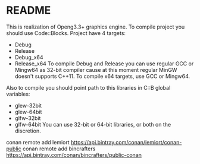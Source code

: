 # README #
This is realization of Openg3.3+ graphics engine. To compile project you should use Code::Blocks.
Project have 4 targets:
* Debug
* Release
* Debug_x64
* Release_x64
To compile Debug and Release you can use regular GCC or Mingw64 as 32-bit compiler cause at this moment regular MinGW doesn't supports C++11. To compile x64 targets, use GCC or Mingw64.

Also to compile you should point path to this libraries in C::B global variables:
* glew-32bit
* glew-64bit
* glfw-32bit
* glfw-64bit
You can use 32-bit or 64-bit libraries, or both on the discretion.

conan remote add lemiort https://api.bintray.com/conan/lemiort/conan-public
conan remote add bincrafters https://api.bintray.com/conan/bincrafters/public-conan